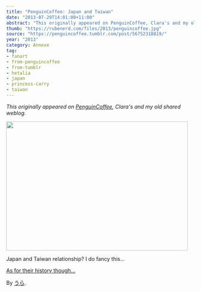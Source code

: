 ```yaml
---
title: "PenguinCoffee: Japan and Taiwan"
date: "2013-07-29T14:01:00+11:00"
abstract: "This originally appeared on PenguinCoffee, Clara's and my old shared weblog."
thumb: "https://rubenerd.com/files/2013/penguincoffee.jpg"
source: "https://penguincoffee.tumblr.com/post/56752318819/"
year: "2013"
category: Annexe
tag:
- fanart
- from-penguincoffee
- from-tumblr
- hetalia
- japan
- princess-carry
- taiwan
---
```

*This originally appeared on [PenguinCoffee](https://rubenerd.com/tag/from-penguincoffee/), Clara's and my old shared weblog.*

<img src="https://rubenerd.com/files/museum/penguincoffee-56752318819@1x.jpg" alt="" style="width:485px; height:345px;" srcset="https://rubenerd.com/files/museum/penguincoffee-56752318819@1x.jpg 1x, https://rubenerd.com/files/museum/penguincoffee-56752318819@2x.jpg 2x" />

Japan and Taiwan relationship? I do fancy this...

<a href="http://en.wikipedia.org/wiki/Taiwan_under_Japanese_rule">As for their history though...</a>

By <a href="http://www.pixiv.net/member_illust.php?mode=medium&amp;illust_id=31311627">うら</a>.

